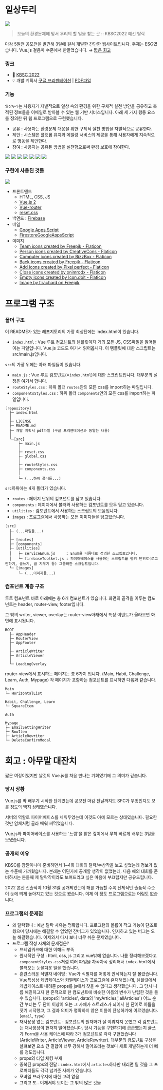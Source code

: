 # 일상두리

![](./README_IMG/00.JPG)

> 오늘의 환경문제에 맞서 우리의 할 일을 찾는 곳 :: KBSC2022 예선 탈락

마감 5일전 공모전을 발견해 3일에 걸쳐 개발한 간단한 웹사이트입니다.
주제는 ESG였습니다. Vue.js 걸음마 수준에서 만들었습니다. → [짧은 회고](https://github.com/wonjinYi/ilsang-dooli#%ED%9A%8C%EA%B3%A0--%EC%95%84%EB%AC%B4%EB%A7%90-%EB%8C%80%EC%9E%94%EC%B9%98)

### 링크

- 📢 [KBSC 2022](https://www.kbsccoding.com/board/board.php?bo_table=notice&wr_id=69)
- 💡 개발 계획서 [구글 프리젠테이션](https://docs.google.com/presentation/d/1pShgClLy7AHpHPruYaAMaTbGgQ6BBt8v5paFADXBaeU/edit?usp=sharing) | [PDF파일](https://github.com/wonjinYi/ilsang-dooli/blob/main/%ea%b0%9c%eb%b0%9c%ea%b3%84%ed%9a%8d%ec%84%9c.pdf)

### 기능

`일상두리`는 사용자가 자발적으로 일상 속의 환경을 위한 구체적 실천 방안을 공유하고 축적된 정보들을 이메일로 받아볼 수 있는 웹 기반 서비스입니다. 아래 세 가지 행동 요소를 정의한 뒤 웹 프로그램으로 구현했습니다.

- 공유 : 사용자는 환경문제 대응을 위한 구체적 실천 방법을 자발적으로 공유한다.
- 제안 : 시스템은 플랫폼 유지와 메일링 서비스의 제공을 통해 사용자에게 지속적으로 행동을 제안한다.
- 참여 : 사용자는 공유된 방법을 실천함으로써 환경 보호에 참여한다.

![](./README_IMG/01.JPG)
![](./README_IMG/02.JPG)
![](./README_IMG/03.JPG)
![](./README_IMG/08.JPG)
![](./README_IMG/06.JPG)
![](./README_IMG/04.JPG)
![](./README_IMG/05.JPG)

### 구현에 사용된 것들

![](./README_IMG/07.JPG)

- 프론트엔드
  - HTML, CSS, JS
  - [Vue.js 2](https://github.com/vuejs/vue)
  - [Vue-router](https://github.com/vuejs/vue-router)
  - [reset.css](http://meyerweb.com/eric/tools/css/reset/)
- 백엔드 : [Firebase](https://firebase.google.com/)
- 메일
  - [Google Apps Script](https://script.google.com)
  - [FirestoreGoogleAppsScript](https://github.com/grahamearley/FirestoreGoogleAppsScript)
- 이미지
  - <a href="https://www.flaticon.com/free-icons/team" title="team icons">Team icons created by Freepik - Flaticon</a>
  - <a href="https://www.flaticon.com/free-icons/person" title="person icons">Person icons created by CreativeCons - Flaticon</a>
  - <a href="https://www.flaticon.com/free-icons/computer" title="computer icons">Computer icons created by BizzBox - Flaticon</a>
  - <a href="https://www.flaticon.com/free-icons/back" title="back icons">Back icons created by Freepik - Flaticon</a>
  - <a href="https://www.flaticon.com/free-icons/add" title="add icons">Add icons created by Pixel perfect - Flaticon</a>
  - <a href="https://www.flaticon.com/free-icons/close" title="close icons">Close icons created by xnimrodx - Flaticon</a>
  - <a href="https://www.flaticon.com/free-icons/empty" title="empty icons">Empty icons created by Icon.doit - Flaticon</a>
  - <a href="https://www.freepik.com/free-photo/wooden-board-with-unfocused-nature-background_996396.htm#query=eco%20background&position=47&from_view=search">Image by tirachard on Freepik</a>

# 프로그램 구조

### 폴더 구조

이 README가 있는 레포지토리의 가장 최상단에는 index.html이 있습니다.

- `index.html` : Vue 루트 컴포넌트의 템플릿이자 거의 모든 JS, CSS파일을 읽어들이는 파일입니다. Vue.js 코드도 여기서 읽어옵니다. 이 템플릿에 대한 스크립트는 src/main.js입니다.

`src`의 가장 위에는 아래 파일들이 있습니다.

- `main.js` : Vue 루트 컴포넌트(=`index.html`)에 대한 스크립트입니다. 대부분의 설정은 여기서 합니다.
- `routeStyles.css` : 하위 폴더 `routes`안의 모든 css를 import하는 파일입니다.
- `componentsStyles.css` : 하위 폴더 `components`안의 모든 css를 import하는 파일입니다.

```
[repository]
  ├─ index.html
  │
  ├─ LICENSE
  ├─ README.md
  ├─ 개발 계획서 pdf파일 (구글 프리젠테이션과 동일한 내용)
  │
  └─[src]
      ├─ main.js
      │
      ├─ reset.css
      ├─ global.css
      │
      ├─ routeStyles.css
      ├─ components.css
      │
      └─ (...하위 폴더들...)
```

`src`하위에는 4개 폴더가 있습니다.

- `routes` : 페이지 단위의 컴포넌트를 담고 있습니다.
- `components` : 페이지에서 불러와 사용하는 컴포넌트를 모두 담고 있습니다.
- `utilities` : 컴포넌트에서 사용하는 스크립트의 모음입니다.
- `images` : 프로그램에서 사용하는 모든 이미지들을 담고있습니다.

```
[src]
  ├─ (...파일들...)
  │
  ├─ [routes]
  ├─ [components]
  ├─ [utilities]
  │   ├─ serviceEnum.js     : Enum을 나름대로 정의한 스크립트입니다.
  │   └─ firebaseToolket.js : 파이어베이스를 사용하는 스크립트를 행위 단위로(로그인하기, 글쓰기, 글 지우기 등) 그룹화한 스크립트입니다.
  └─ [images]
      └─ (...이미지들...)
```

### 컴포넌트 계층 구조

루트 컴포넌트 바로 아래에는 총 6개 컴포넌트가 있습니다.
화면의 골격을 이루는 컴포넌트는 header, router-view, footer입니다.

그 밖의 writer, viewer, overlay는 router-view아래에서 특정 이벤트가 올라오면 화면에 표시됩니다.

```
ROOT
  ├─ AppHeader
  ├─ RouterView
  ├─ AppFooter
  │
  ├─ ArticleWriter
  ├─ ArticleViewer
  │
  └─ LoadingOverlay
```

router-view에서 표시하는 페이지는 총 6가지 입니다. (Main, Habit, Challenge, Learn, Auth, Mypage)
각 페이지가 포함하는 컴포넌트를 표시하면 다음과 같습니다.

```
Main
└─ HorizontalList

Habit, Challenge, Learn
└─ SquareItem

Auth

Mypage
├─ EmailSettingWriter
├─ RowItem
├─ ArticleRewriter
└─ DeleteConfirmModal

```

# 회고 : 아무말 대잔치

짧은 여정이었지만 날것의 Vue.js를 처음 만나는 기회였기에 그 의미가 깊습니다.

### 당시 상황

Vue.js를 막 배우기 시작한 단계였는데 공모전 마감 전날까지도 SFC가 무엇인지도 모를 정도의 백지 상태였습니다.

서버의 역할로 파이어베이스를 세워두었는데 이것도 아예 모르는 상태였습니다. 필요한 것만 얌체처럼 골라 배워 써먹었습니다.

Vue.js와 파이어베이스를 사용하는 '느낌'을 얕은 깊이에서 무척 빠르게 배우는 3일을 보냈습니다.

### 공개의 이유

KBSC를 잠깐이나마 준비하면서 1~4회 대회의 탈락/수상작을 보고 싶었는데 정보가 없는 수준에 가까웠습니다. 본래는 어딘가에 공개할 생각이 없었는데, 다음 해의 대회를 준비하시는 분들께 제 탈락작이라도 보여드리고 싶은 마음에 부끄럽지만 공유드립니다.

2022 본선 진출작이 10월 31일 공개되었는데 해를 거듭할 수록 전체적인 출품작 수준이 눈에 띄게 높아지고 있는 것으로 봤습니다. 이제 이 정도 프로그램으로는 어림도 없습니다.

### 프로그램의 문제점

- 왜 탈락했나 : 예선 탈락 사유는 명확합니다. 프로그램의 볼륨이 작고 기능이 단조로웠으며 당시에는 해결할 수 없었던 잔버그가 있었습니다. 인지하고 있는 버그는 오늘 해결했습니다. 이제와서 다시 보니 너무 쉬운 문제였습니다.
- 프로그램 작성 자체의 문제점은?
  - 프레임워크에 대한 이해도 부족
  - 원시적인 구성 : html, css, js 그리고 vue밖에 없습니다. 나름 정리해보겠다고 `componentStyles.css`처럼 여러 파일을 차곡차곡 정리해서 `index.html`에서 불러오는 눈물겨운 일을 했습니다.
  - 혼란스러운 식별자 네이밍 : Vue가 식별자를 어떻게 인식하는지 잘 몰랐습니다. Vue특성상 케밥케이스와 카멜케이스가 프로그램에 혼재해있는데, 템플릿에서 케밥케이스로 내려준 props를 js에서 찾을 수 없다고 생각했습니다. 그 당시 나름 해결하고자 한 흔적으로 한 컴포넌트에 비슷한 이름의 변수가 난립한 것을 들 수 있습니다. (props의 'articles', data의 'myArticles','allArticles') 어느 순간 부터는 두 단어 이상이 오는 그 자체가 스트레스가 되어서 한 단어로 이름을 짓기 시작했고, 그 결과 의미가 명확하지 않은 이름이 탄생하기에 이르렀습니다. (`email`, `type`)
  - 재사용성 없는 컴포넌트 : 컴포넌트의 원자화가 잘 이뤄지지 못했고 각 컴포넌트는 재사용성이 현저히 떨어졌습니다. 당시 기능을 구현하기에 급급했는지 글쓰기 Form을 사용 케이스에 따라 3개 컴포넌트로 각각 구현했습니다(ArticleWriter, ArticleViewer, ArticleRewriter). 대부분의 컴포넌트 구성을 살펴보면 요소 간 결합이 너무 강해서 떨어뜨리는 것보다 새로 개발하는게 더 빠를 정도입니다.
  - props의 타입 체킹 부재
  - 중복된 props의 전달 : `index.html`에서 `articles`하나만 내리면 될 것을 그 프로퍼티들도 각각 넘겨준 사례가 있습니다.
  - 모바일 브라우저에 대한 고려 없음
  - 그리고 또.. 이제서야 보이는 그 밖의 많은 것들
